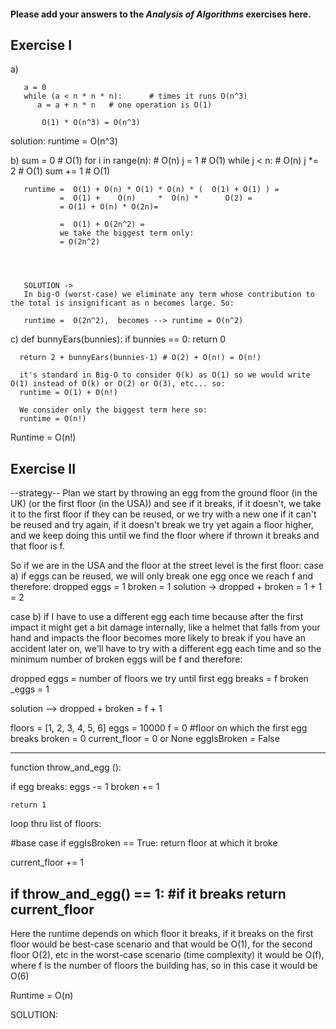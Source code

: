 #### Please add your answers to the ***Analysis of  Algorithms*** exercises here.

## Exercise I

a)

      
       a = 0
       while (a < n * n * n):      # times it runs O(n^3)
          a = a + n * n   # one operation is O(1)

           O(1) * O(n^3) = O(n^3)
solution:
runtime = O(n^3)


    
b)
sum = 0                                              # O(1)
   for i in range(n):                                # O(n)
     j = 1                                             # O(1)
     while j < n:                                    # O(n) 
       j *= 2                                          # O(1)
       sum += 1                                        # O(1)

       runtime =  O(1) + O(n) * O(1) * O(n) * (  O(1) + O(1) ) = 
               =  O(1) +    O(n)     *  O(n) *      O(2) =
               = O(1) + O(n) * O(2n)=
               
               =  O(1) + O(2n^2) = 
               we take the biggest term only:
               = O(2n^2)
               
            
               
       
       SOLUTION -> 
       In big-O (worst-case) we eliminate any term whose contribution to the total is insignificant as n becomes large. So:
       
       runtime =  O(2n^2),  becomes --> runtime = O(n^2)

           

c)
def bunnyEars(bunnies):
      if bunnies == 0:
        return 0

      return 2 + bunnyEars(bunnies-1) # O(2) + O(n!) = O(n!)

      it's standard in Big-O to consider O(k) as O(1) so we would write O(1) instead of O(k) or O(2) or O(3), etc... so:
      runtime = O(1) + O(n!) 

      We consider only the biggest term here so:
      runtime = O(n!)

Runtime = O(n!)

## Exercise II





--strategy--
Plan
we start by throwing an egg from the ground floor (in the UK) (or the first floor (in the USA)) and see if it breaks, if it doesn't, we take it to the first floor if they can be reused, or we try with a new one if it can't be reused and try again, if it doesn't break we try yet again a floor higher, and we keep doing this until we find the floor where if thrown it breaks and that floor is f.


So if we are in the USA and the floor at the street level is the first floor:
case a) if eggs can be reused, we will only break one egg once we reach f and therefore:
  dropped eggs = 1
  broken = 1
  solution -> dropped + broken = 1 + 1 = 2

case b) if I have to use a different egg each time because after the first impact it might get a bit damage internally, like a helmet that falls from your hand and impacts the floor becomes more likely to break if you have an accident later on, we'll have to try with a different egg each time and so  the minimum number of broken eggs will be f and therefore:

dropped eggs = number of floors we try until first egg breaks = f
broken _eggs = 1

solution --> dropped + broken = f + 1

floors = [1, 2, 3, 4, 5, 6]
eggs = 10000
f = 0  #floor on which the first egg breaks
broken = 0
current_floor = 0 or None 
eggIsBroken = False

-------------------------------------
function throw_and_egg ():
  
  if egg breaks:
    eggs -= 1
    broken += 1

    return 1 


loop thru list of floors: 

  #base case
  if eggIsBroken == True:
    return floor at which it broke

  current_floor += 1

  if throw_and_egg() == 1: #if it breaks
    return current_floor
---------------------------------------------------------

Here the runtime depends on which floor it breaks, if it breaks on the first floor would be best-case scenario and that would be O(1), for the second floor O(2), etc in the worst-case scenario (time complexity) it would be O(f), where f is the number of floors the building has, so in this case it would be O(6)

 Runtime = O(n)

SOLUTION:














